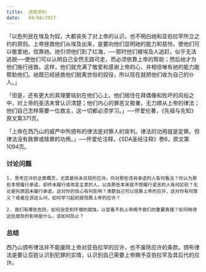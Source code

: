 ```yaml
---
title:  进修资料
date:   04/08/2017
---
```


「以色列民在埃及为奴，大都丧失了对上帝的认识，也不明白祂和亚伯拉罕所立之约的原则。上帝拯救他们从埃及出来，是要向他们显明祂的能力和慈怜，使他们可以敬爱祂，信靠祂。祂引领他们到了红海，──那时他们被埃及人追赶，似乎无法逃脱──使他们可以认明自己全然无路可走，而必须依靠上帝的帮助；然后祂才为他们施行拯救。这样，他们就充满了敬爱和感谢上帝的心，并相信唯有祂的能力能帮助他们。祂既已经拯救他们脱离世俗的奴役，所以现在就把他们收为自己的仆人。」

「但是，还有更大的真理要铭刻在他们心上。他们居住在拜偶像和败坏的风俗之中，对上帝的圣洁未曾认识清楚；他们内心的罪恶又极重，无力顺从上帝的律法；他们自己怎样需要一位救主，这一切都必须学习。」──怀爱伦著，《先祖与先知》原文第371页。

「上帝在西乃山的威严中所颁布的律法是对罪人的宣判。律法的功用就是定罪。但律法没有赦罪或赎罪的功用。」──怀爱伦注释，《SDA圣经注释》卷6，原文第1094页。

### 讨论问题

`1. 思考应许的全面概念，尤其是尚未兑现的应许。你对那些违背承诺的人有何看法？你认为那些本想履行承诺，却终未履行或改变主意的人，以及那些本来就不想履行诺言的人有何区别？无论是何原因未履行承诺，这对你的信心有何影响？清楚自己可以信靠上帝的应许，这对你有何意义？或者应该这么问，如何学习起初就信靠上帝的应许？`

`2. 我们有哪些危险，如何会受到环境的腐蚀，以至看不到上帝赐予我们的重要真理？如何晓得这些腐败的影响是什么，该如何防止？`

### 总结

西乃山颁布律法并不能废除上帝对亚伯拉罕的应许，也不废除应许的条款。颁布律法是要让百姓认识到犯罪的实情，认识到自己需要上帝赐予亚伯拉罕及其后代的应许。
